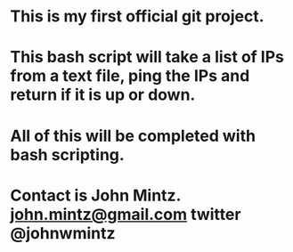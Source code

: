 # This is my first official git project.  
# This bash script will take a list of IPs from a text file, ping the IPs and return if it is up or down.
# All of this will be completed with bash scripting.
# Contact is John Mintz.  john.mintz@gmail.com  twitter @johnwmintz 
